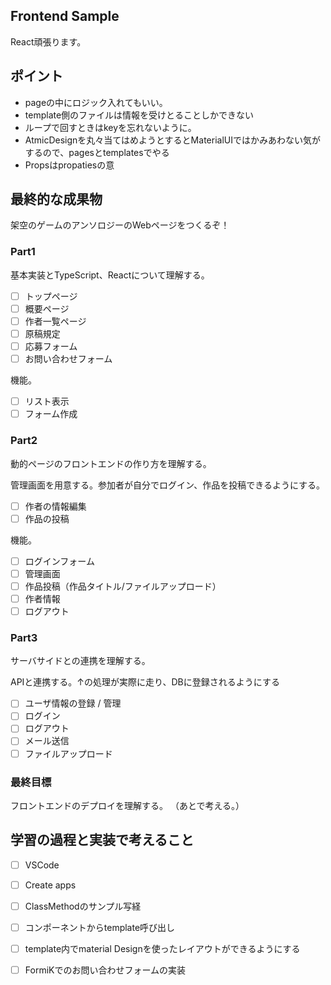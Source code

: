 ## Frontend Sample
React頑張ります。

## ポイント
- pageの中にロジック入れてもいい。
- template側のファイルは情報を受けとることしかできない
- ループで回すときはkeyを忘れないように。
- AtmicDesignを丸々当てはめようとするとMaterialUIではかみあわない気がするので、pagesとtemplatesでやる
- Propsはpropatiesの意

## 最終的な成果物
架空のゲームのアンソロジーのWebページをつくるぞ！
### Part1
基本実装とTypeScript、Reactについて理解する。
- [ ] トップページ
- [ ] 概要ページ
- [ ] 作者一覧ページ
- [ ] 原稿規定
- [ ] 応募フォーム
- [ ] お問い合わせフォーム

機能。
- [ ] リスト表示
- [ ] フォーム作成

### Part2
動的ページのフロントエンドの作り方を理解する。

管理画面を用意する。参加者が自分でログイン、作品を投稿できるようにする。
- [ ] 作者の情報編集
- [ ] 作品の投稿

機能。
- [ ] ログインフォーム
- [ ] 管理画面
- [ ] 作品投稿（作品タイトル/ファイルアップロード）
- [ ] 作者情報
- [ ] ログアウト

### Part3
サーバサイドとの連携を理解する。

APIと連携する。↑の処理が実際に走り、DBに登録されるようにする
- [ ] ユーザ情報の登録 / 管理
- [ ] ログイン
- [ ] ログアウト
- [ ] メール送信
- [ ] ファイルアップロード

### 最終目標
フロントエンドのデプロイを理解する。
（あとで考える。）

## 学習の過程と実装で考えること
- [ ] VSCode
- [ ] Create apps
- [ ] ClassMethodのサンプル写経
- [ ] コンポーネントからtemplate呼び出し
- [ ] template内でmaterial Designを使ったレイアウトができるようにする
- [ ] FormiKでのお問い合わせフォームの実装

